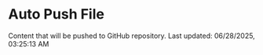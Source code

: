 # Auto Push File

Content that will be pushed to GitHub repository.
Last updated: 06/28/2025, 03:25:13 AM